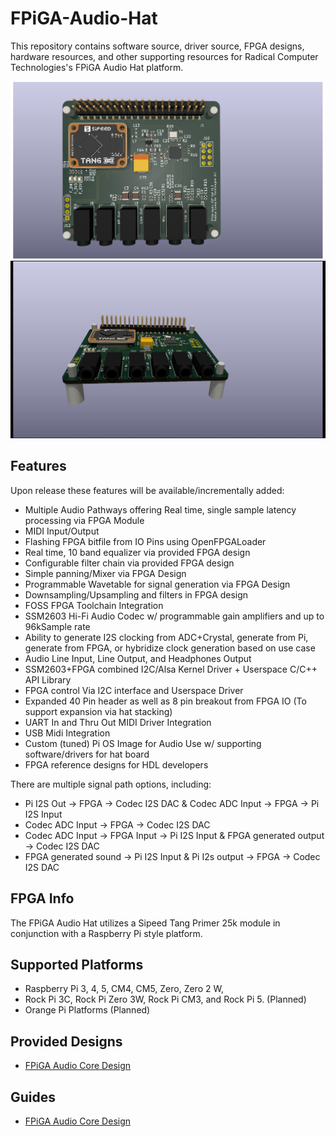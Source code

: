 # FPiGA-Audio-Hat
This repository contains software source, driver source, FPGA designs, hardware resources, and other supporting resources for Radical Computer Technologies's FPiGA Audio Hat platform.

![Overhead](https://github.com/Radical-Computer-Technologies/FPiGA-Audio-Hat/blob/main/photos/FPiGA_Audio-overhead.png "Overhead")
![Front Facing Tilt](https://github.com/Radical-Computer-Technologies/FPiGA-Audio-Hat/blob/main/photos/FPiGA_Audio-fwdtilt.jpg "Front Facing Tile")

## Features

 Upon release these features will be available/incrementally added:

* Multiple Audio Pathways offering Real time, single sample latency processing via FPGA Module
* MIDI Input/Output
* Flashing FPGA bitfile from IO Pins using OpenFPGALoader
* Real time, 10 band equalizer via provided FPGA design
* Configurable filter chain via provided FPGA design
* Simple panning/Mixer via FPGA Design
* Programmable Wavetable for signal generation via FPGA Design
* Downsampling/Upsampling and filters in FPGA design
* FOSS FPGA Toolchain Integration
* SSM2603 Hi-Fi Audio Codec w/ programmable gain amplifiers and up to 96kSample rate
* Ability to generate I2S clocking from ADC+Crystal, generate from Pi, generate from FPGA, or hybridize clock generation based on use case
* Audio Line Input, Line Output, and Headphones Output
* SSM2603+FPGA combined I2C/Alsa Kernel Driver + Userspace C/C++ API Library
* FPGA control Via I2C interface and Userspace Driver
* Expanded 40 Pin header as well as 8 pin breakout from FPGA IO (To support expansion via hat stacking)
* UART In and Thru Out MIDI Driver Integration
* USB Midi Integration
* Custom (tuned) Pi OS Image for Audio Use w/ supporting software/drivers for hat board
* FPGA reference designs for HDL developers

There are multiple signal path options, including:

* Pi I2S Out -> FPGA -> Codec I2S DAC & Codec ADC Input -> FPGA -> Pi I2S Input
* Codec ADC Input -> FPGA -> Codec I2S DAC
* Codec ADC Input -> FPGA Input -> Pi I2S Input & FPGA generated output -> Codec I2S DAC
* FPGA generated sound -> Pi I2S Input & Pi I2s output -> FPGA -> Codec I2S DAC

## FPGA Info
The FPiGA Audio Hat utilizes a Sipeed Tang Primer 25k module in conjunction with a Raspberry Pi style platform. 

## Supported Platforms
* Raspberry Pi 3, 4, 5, CM4, CM5, Zero, Zero 2 W,
* Rock Pi 3C, Rock Pi Zero 3W, Rock Pi CM3, and Rock Pi 5. (Planned)
* Orange Pi Platforms (Planned)


## Provided Designs
* [FPiGA Audio Core Design](https://github.com/Radical-Computer-Technologies/FPiGA-Audio-Hat/)

## Guides
* [FPiGA Audio Core Design](https://github.com/Radical-Computer-Technologies/FPiGA-Audio-Hat/)




